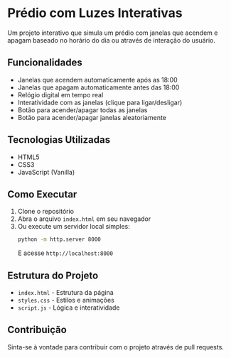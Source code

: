# Prédio com Luzes Interativas

Um projeto interativo que simula um prédio com janelas que acendem e apagam baseado no horário do dia ou através de interação do usuário.

## Funcionalidades

- Janelas que acendem automaticamente após as 18:00
- Janelas que apagam automaticamente antes das 18:00
- Relógio digital em tempo real
- Interatividade com as janelas (clique para ligar/desligar)
- Botão para acender/apagar todas as janelas
- Botão para acender/apagar janelas aleatoriamente

## Tecnologias Utilizadas

- HTML5
- CSS3
- JavaScript (Vanilla)

## Como Executar

1. Clone o repositório
2. Abra o arquivo `index.html` em seu navegador
3. Ou execute um servidor local simples:
   ```bash
   python -m http.server 8000
   ```
   E acesse `http://localhost:8000`

## Estrutura do Projeto

- `index.html` - Estrutura da página
- `styles.css` - Estilos e animações
- `script.js` - Lógica e interatividade

## Contribuição

Sinta-se à vontade para contribuir com o projeto através de pull requests. 